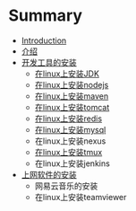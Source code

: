 # Summary

* [Introduction](README.md)
* [介绍](introduce.md)
* [开发工具的安装](install-development-tools.md)
   * [在linux上安装JDK](install-jdk-on-linux.md)
   * [在linux上安装nodejs](install-nodejs-on-linux.md)
   * [在linux上安装maven](install_maven_on_linux.md)
   * [在linux上安装tomcat](install_tomcat_on_linux.md)
   * [在linux上安装redis](install_redis_on_linux.md)
   * [在linux上安装mysql](install_mysql_on_linux.md)
   * 在linux上安装nexus
   * [在linux上安装tmux](install_tmux_on_linux.md)
   * 在linux上安装jenkins
* [上网软件的安装](install-internet-tools.md)
   * 网易云音乐的安装
   * 在linux上安装teamviewer


